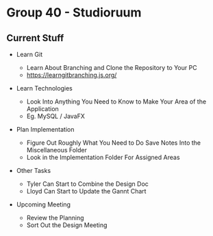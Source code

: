 # Group 40 - Studioruum

Current Stuff
-------------

* Learn Git
	* Learn About Branching and Clone the Repository to Your PC
	* https://learngitbranching.js.org/

* Learn Technologies
	* Look Into Anything You Need to Know to Make Your Area of the Application
	* Eg. MySQL / JavaFX

* Plan Implementation
	* Figure Out Roughly What You Need to Do Save Notes Into the Miscellaneous Folder
	* Look in the Implementation Folder For Assigned Areas

* Other Tasks
	* Tyler Can Start to Combine the Design Doc
	* Lloyd Can Start to Update the Gannt Chart

* Upcoming Meeting
	* Review the Planning
	* Sort Out the Design Meeting
